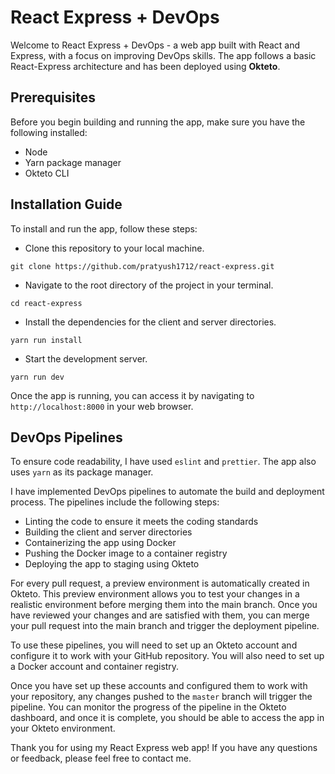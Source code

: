 # React Express + DevOps

Welcome to React Express + DevOps - a web app built with React and Express, with a focus on
improving DevOps skills. The app follows a basic React-Express architecture and has been deployed using **Okteto**.

## Prerequisites

Before you begin building and running the app, make sure you have the following installed:
- Node
- Yarn package manager
- Okteto CLI

## Installation Guide

To install and run the app, follow these steps:

- Clone this repository to your local machine.
```
git clone https://github.com/pratyush1712/react-express.git
```
- Navigate to the root directory of the project in your terminal.
```
cd react-express
```
- Install the dependencies for the client and server directories.
```
yarn run install
```
- Start the development server.
```
yarn run dev
```

Once the app is running, you can access it by navigating to `http://localhost:8000` in your web browser.

## DevOps Pipelines

To ensure code readability, I have used `eslint` and `prettier`. The app also uses `yarn` as its package manager.

I have implemented DevOps pipelines to automate the build and deployment process. The pipelines include the following steps:
- Linting the code to ensure it meets the coding standards
- Building the client and server directories
- Containerizing the app using Docker
- Pushing the Docker image to a container registry
- Deploying the app to staging using Okteto

For every pull request, a preview environment is automatically created in Okteto. This preview environment
allows you to test your changes in a realistic environment before merging them into the main branch.
Once you have reviewed your changes and are satisfied with them, you can merge your pull request
into the main branch and trigger the deployment pipeline.

To use these pipelines, you will need to set up an Okteto account and configure it to work with
your GitHub repository. You will also need to set up a Docker account and container registry.

Once you have set up these accounts and configured them to work with your repository, any changes pushed to the `master` branch
will trigger the pipeline. You can monitor the progress of the pipeline in the Okteto dashboard, and once it is complete,
you should be able to access the app in your Okteto environment.

Thank you for using my React Express web app! If you have any questions or feedback, please feel free to contact me.
